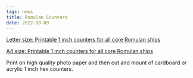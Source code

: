 ```yaml
---
tags: news
title: Romulan Counters
date: 2022-08-09
---
```

[Letter size: Printable 1 inch counters for all core Romulan ships](https://thefasastartrekuniversee-group.groups.io/g/MorenaShipyards/files/STCS%20Game/Starship%20Counters/Rom%20Letter.pdf)

[A4 size: Printable 1 inch counters for all core Romulan ships](https://thefasastartrekuniversee-group.groups.io/g/MorenaShipyards/files/STCS%20Game/Starship%20Counters/Rom%20A4.pdf)

Print on high quality photo paper and then cut and mount of cardboard or acrylic 1 inch hex counters.